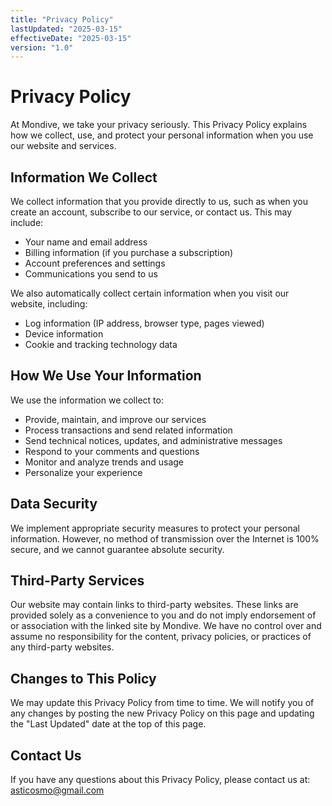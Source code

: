 ```yaml
---
title: "Privacy Policy"
lastUpdated: "2025-03-15"
effectiveDate: "2025-03-15"
version: "1.0"
---
```


# Privacy Policy

At Mondive, we take your privacy seriously. This Privacy Policy explains how we collect, use, and protect your personal information when you use our website and services.

## Information We Collect

We collect information that you provide directly to us, such as when you create an account, subscribe to our service, or contact us. This may include:
- Your name and email address
- Billing information (if you purchase a subscription)
- Account preferences and settings
- Communications you send to us

We also automatically collect certain information when you visit our website, including:
- Log information (IP address, browser type, pages viewed)
- Device information
- Cookie and tracking technology data

## How We Use Your Information

We use the information we collect to:
- Provide, maintain, and improve our services
- Process transactions and send related information
- Send technical notices, updates, and administrative messages
- Respond to your comments and questions
- Monitor and analyze trends and usage
- Personalize your experience

## Data Security

We implement appropriate security measures to protect your personal information. However, no method of transmission over the Internet is 100% secure, and we cannot guarantee absolute security.

## Third-Party Services

Our website may contain links to third-party websites. These links are provided solely as a convenience to you and do not imply endorsement of or association with the linked site by Mondive. We have no control over and assume no responsibility for the content, privacy policies, or practices of any third-party websites.

## Changes to This Policy

We may update this Privacy Policy from time to time. We will notify you of any changes by posting the new Privacy Policy on this page and updating the "Last Updated" date at the top of this page.

## Contact Us

If you have any questions about this Privacy Policy, please contact us at: asticosmo@gmail.com
